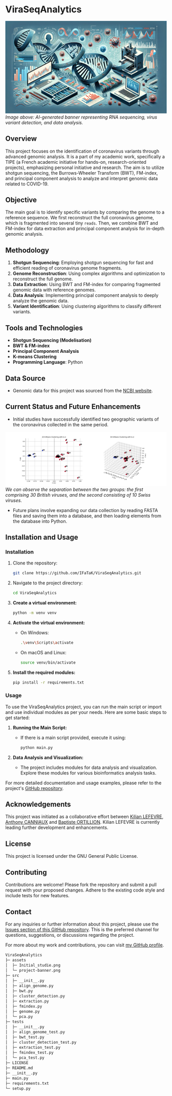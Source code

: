 # ViraSeqAnalytics

![AI-Generated Banner](assets/project-banner.png)  
*Image above: AI-generated banner representing RNA sequencing, virus variant detection, and data analysis.*

## Overview
This project focuses on the identification of coronavirus variants through advanced genomic analysis. It is a part of my academic work, specifically a TIPE (a French academic initiative for hands-on, research-oriented projects), emphasizing personal initiative and research. The aim is to utilize shotgun sequencing, the Burrows-Wheeler Transform (BWT), FM-index, and principal component analysis to analyze and interpret genomic data related to COVID-19.

## Objective
The main goal is to identify specific variants by comparing the genome to a reference sequence. We first reconstruct the full coronavirus genome, which is fragmented into several tiny `reads`. Then, we combine BWT and FM-index for data extraction and principal component analysis for in-depth genomic analysis.

## Methodology
1. **Shotgun Sequencing**: Employing shotgun sequencing for fast and efficient reading of coronavirus genome fragments.
2. **Genome Reconstruction**: Using complex algorithms and optimization to reconstruct the full genome.
3. **Data Extraction**: Using BWT and FM-index for comparing fragmented genomic data with reference genomes.
4. **Data Analysis**: Implementing principal component analysis to deeply analyze the genomic data.
5. **Variant Identification**: Using clustering algorithms to classify different variants.

## Tools and Technologies
- **Shotgun Sequencing (Modelisation)**
- **BWT & FM-index**
- **Principal Component Analysis**
- **K-means Clustering**
- **Programming Language**: Python

## Data Source
- Genomic data for this project was sourced from the [NCBI website](https://www.ncbi.nlm.nih.gov/labs/virus/vssi/#/virus?SeqType_s=Nucleotide&VirusLineage_ss=Severe%20acute%20respiratory%20syndrome%20coronavirus%202,%20taxid:2697049).

## Current Status and Future Enhancements
- Initial studies have successfully identified two geographic variants of the coronavirus collected in the same period.

![Initial studie](assets/Initial_studie.png)
*We can observe the separation between the two groups: the first comprising 30 British viruses, and the second consisting of 10 Swiss viruses.*

- Future plans involve expanding our data collection by reading FASTA files and saving them into a database, and then loading elements from the database into Python.

## Installation and Usage

### Installation

1. Clone the repository:
   ```bash
   git clone https://github.com/IFaTaK/ViraSeqAnalytics.git
   ```

2. Navigate to the project directory:
   ```bash
   cd ViraSeqAnalytics
   ```

3. **Create a virtual environment:**
   ```bash
   python -m venv venv
   ```

4. **Activate the virtual environment:**
   - On Windows:
     ```bash
     .\venv\Scripts\activate
     ```
   - On macOS and Linux:
     ```bash
     source venv/bin/activate
     ```

5. **Install the required modules:**
   ```bash
   pip install -r requirements.txt
   ```

### Usage

To use the ViraSeqAnalytics project, you can run the main script or import and use individual modules as per your needs. Here are some basic steps to get started:

1. **Running the Main Script:**
   - If there is a main script provided, execute it using:
     ```bash
     python main.py
     ```

2. **Data Analysis and Visualization:**
   - The project includes modules for data analysis and visualization. Explore these modules for various bioinformatics analysis tasks.

For more detailed documentation and usage examples, please refer to the project's [GitHub repository](https://github.com/IFaTaK/ViraSeqAnalytics).

## Acknowledgements
This project was initiated as a collaborative effort between [Kilian LEFEVRE](https://github.com/IFaTaK), [Anthony CANNIAUX](https://github.com/CrinoX-3) and [Baptiste ORTILLION](https://github.com/BaptisteOrtillion). Kilian LEFEVRE is currently leading further development and enhancements.

## License
This project is licensed under the GNU General Public License.

## Contributing

Contributions are welcome! Please fork the repository and submit a pull request with your proposed changes. Adhere to the existing code style and include tests for new features.

## Contact

For any inquiries or further information about this project, please use the [Issues section of this GitHub repository](https://github.com/IFaTaK/RNA_Sequencing/issues). This is the preferred channel for questions, suggestions, or discussions regarding the project.

For more about my work and contributions, you can visit [my GitHub profile](https://github.com/IFaTaK).

```
ViraSeqAnalytics
├─ assets
│  ├─ Initial_studie.png
│  └─ project-banner.png
├─ src
│  ├─ __init__.py
│  ├─ align_genome.py
│  ├─ bwt.py
│  ├─ cluster_detection.py
│  ├─ extraction.py
│  ├─ fmindex.py
│  ├─ genome.py
│  └─ pca.py
├─ tests
│  ├─ __init__.py
│  ├─ align_genome_test.py
│  ├─ bwt_test.py
│  ├─ cluster_detection_test.py
│  ├─ extraction_test.py
│  ├─ fmindex_test.py
│  └─ pca_test.py
├─ LICENSE
├─ README.md
├─ __init__.py
├─ main.py
├─ requirements.txt
└─ setup.py
```
